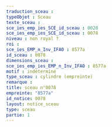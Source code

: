 ```yaml
---
traduction_sceau : 
typeObjet : Sceau
texte_sceau : 
sce_ies_emp_ies_SCE_id_sceau : 0020
sce_ies_emp_ies_SCE_id_sceau : 0078
niveau : non royal ?
roi : 
sce_ies_EMP_n_Inv_IFAO : 8577a
id_sceau : 0078
dimensions_sceau : 
sce_ies_emp_ies_EMP_n_Inv_IFAO : 8577a
motif : indéterminé
type_sceau : cylindre (empreinte)
remarque : 
title: sceau n°0078
empreinte: "8577a"
id_notice: 0078
layout: notice_sceau
type: sceau
partie: 1
---
```

